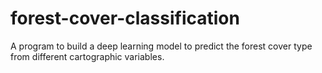 # forest-cover-classification
A program to build a deep learning model to predict the forest cover type from different cartographic variables.
